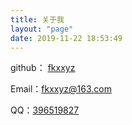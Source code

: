 ```yaml
---
title: 关于我
layout: "page"
date: 2019-11-22 18:53:49
---
```


github： [fkxxyz](https://github.com/fkxxyz)

Email：fkxxyz@163.com

QQ：[396519827](tencent://message/?Menu=yes&uin=396519827&Site=&Service=201&sigT=ea6900e4512ad8b58da878037641291ed697bb55cec2278659d82fe191f63a4d7af5f0fcc717dd16c6679bc9244eafee&sigU=ec4e4c7844eb99e785d57bef70ca04391b3dcd69ad73da94e5a2c1b4943c71e8a23b2b48a797df4b)

